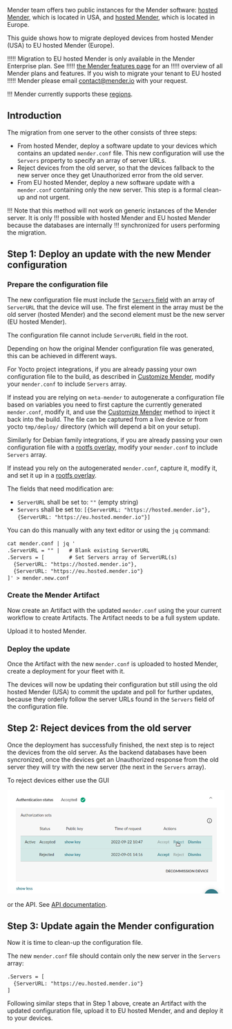 Mender team offers two public instances for the Mender software: [hosted
Mender](https://hosted.mender.io?target=_blank), which is located in USA, and [hosted
Mender](https://eu.hosted.mender.io?target=_blank), which is located in Europe.

This guide shows how to migrate deployed devices from hosted Mender (USA) to EU hosted Mender
(Europe).

!!!!! Migration to EU hosted Mender is only available in the Mender Enterprise plan. See
!!!!! [the Mender features page](https://mender.io/product/features?target=_blank) for an
!!!!! overview of all Mender plans and features. If you wish to migrate your tenant to EU hosted
!!!!! Mender please email [contact@mender.io](mailto:contact@mender.io) with your request.

!!! Mender currently supports these [regions](/10.General/00.Hosted%20Mender%20regions/docs.md).

## Introduction

The migration from one server to the other consists of three steps:
* From hosted Mender, deploy a software update to your devices which contains an updated
`mender.conf` file. This new configuration will use the `Servers` property to specify an array of
server URLs.
* Reject devices from the old server, so that the devices fallback to the new server once they get
Unauthorized error from the old server.
* From EU hosted Mender, deploy a new software update with a `mender.conf` containing only the new
server. This step is a formal clean-up and not urgent.

!!! Note that this method will not work on generic instances of the Mender server. It is only
!!! possible with hosted Mender and EU hosted Mender because the databases are internally
!!! synchronized for users performing the migration.

## Step 1: Deploy an update with the new Mender configuration

### Prepare the configuration file

The new configuration file must include the [`Servers`
field](../../03.Client-installation/07.Configuration-file/50.Configuration-options/docs.md#servers)
with an array of `ServerURL` that the device will use. The first element in the array must be the
old server (hosted Mender) and the second element must be the new server (EU hosted Mender).

The configuration file cannot include `ServerURL` field in the root.

Depending on how the original Mender configuration file was generated, this can be achieved in
different ways.

For Yocto project integrations, if you are already passing your own configuration file to the build,
as described in [Customize
Mender](../../05.System-updates-Yocto-Project/05.Customize-Mender/docs.md#configuration-file),
modify your `mender.conf` to include `Servers` array.

If instead you are relying on `meta-mender` to autogenerate a configuration file based on variables
you need to first capture the currently generated `mender.conf`, modify it, and use the [Customize
Mender](../../05.System-updates-Yocto-Project/05.Customize-Mender/docs.md#configuration-file) method
to inject it back into the build. The file can be captured from a live device or from yocto
`tmp/deploy/` directory (which will depend a bit on your setup).

Similarly for Debian family integrations, if you are already passing your own configuration file
with a [rootfs
overlay](../../04.System-updates-Debian-family/03.Customize-Mender/docs.md#configuration-file),
modify your `mender.conf` to include `Servers` array.

If instead you rely on the autogenerated `mender.conf`, capture it, modify it, and set it up in a
[rootfs
overlay](../../04.System-updates-Debian-family/03.Customize-Mender/docs.md#configuration-file).

The fields that need modification are:
* `ServerURL` shall be set to: `""` (empty string)
* `Servers` shall be set to: `[{ServerURL: "https://hosted.mender.io"}, {ServerURL: "https://eu.hosted.mender.io"}]`

You can do this manually with any text editor or using the `jq` command:

```
cat mender.conf | jq '
.ServerURL = "" |   # Blank existing ServerURL
.Servers = [        # Set Servers array of ServerURL(s)
  {ServerURL: "https://hosted.mender.io"},
  {ServerURL: "https://eu.hosted.mender.io"}
]' > mender.new.conf
```

### Create the Mender Artifact

Now create an Artifact with the updated `mender.conf` using the your current workflow to create
Artifacts. The Artifact needs to be a full system update.

Upload it to hosted Mender.

### Deploy the update

Once the Artifact with the new `mender.conf` is uploaded to hosted Mender, create a deployment for
your fleet with it.

The devices will now be updating their configuration but still using the old hosted Mender (USA) to
commit the update and poll for further updates, because they orderly follow the server URLs found in
the `Servers` field of the configuration file.

## Step 2: Reject devices from the old server

Once the deployment has successfully finished, the next step is to reject the devices from the old
server. As the backend databases have been syncronized, once the devices get an Unauthorized
response from the old server they will try with the new server (the next in the `Servers` array).

To reject devices either use the GUI

![reject device](reject-device.png)

or the API. See [API
documentation](../../200.Server-side-API/?target=_blank#management-api-device-authentication-reject-authentication).

## Step 3: Update again the Mender configuration

Now it is time to clean-up the configuration file.

The new `mender.conf` file should contain only the new server in the `Servers` array:

```
.Servers = [
  {ServerURL: "https://eu.hosted.mender.io"}
]
```

Following similar steps that in Step 1 above, create an Artifact with the updated configuration
file, upload it to EU hosted Mender, and and deploy it to your devices.
